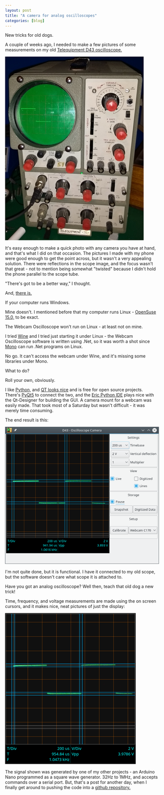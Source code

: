 ```yaml
---
layout: post
title: "A camera for analog oscilloscopes"
categories: [blog]
--- 
```


New tricks for old dogs.

A couple of weeks ago, I needed to make a few pictures of some measurements on my old [Telequipment D43 oscilloscope.](http://w140.com/tekwiki/wiki/Telequipment_D43)

![D43-Photo](/assets/D43.jpg)

It's easy enough to make a quick photo with any camera you have at hand, and that's what I did on that occasion.  The pictures I made with my phone were good enough to get the point across, but it wasn't a very appealing solution.  There were reflections in the scope image, and the focus wasn't that great - not to mention being somewhat "twisted" because I didn't hold the phone parallel to the scope tube.

"There's got to be a better way," I thought.

And, [there is.](http://www.fadstoobsessions.com/Downloads-Products/Webcam-Oscilloscope.php)

If your computer runs Windows. 

Mine doesn't.  I mentioned before that my computer runs Linux - [OpenSuse 15.0,](https://en.opensuse.org/Portal:15.0) to be exact.

The Webcam Oscilloscope won't run on Linux - at least not on mine.

I tried [Wine](https://www.winehq.org/) and I tried just starting it under Linux - the Webcam Oscilloscope software is written using .Net, so it was worth a shot since [Mono](https://www.mono-project.com/) can run .Net programs on Linux.

No go.  It can't access the webcam under Wine, and it's missing some libraries under Mono.

What to do?

Roll your own, obviously.

I like [Python,](https://www.python.org/) and [QT looks nice](https://www.qt.io/) and is free for open source projects.  There's [PyQt5](https://pypi.org/project/PyQt5/) to connect the two, and the [Eric Python IDE](https://eric-ide.python-projects.org/) plays nice with the Qt-Designer for building the GUI.  A camera mount for a webcam was easily made.  That took most of a Saturday but wasn't difficult - it was merely time consuming.

The end result is this:

![Screenshot of the D43 Camera](/assets/screenshot-D43Camera1.png)

I'm not quite done, but it is functional.  I have it connected to my old scope, but the software doesn't care what scope it is attached to.

Have you got an analog oscilloscope?  Well then, teach that old dog a new trick!

Time, frequency, and voltage measurements are made using the on screen cursors, and it makes nice, neat pictures of just the display:

![Camera output](/assets/testpattern.png)

The signal shown was generated by one of my other projects - an Arduino Nano programmed as a square wave generator.  32Hz to 1MHz, and accepts commands over a serial port.  But, that's a post for another day, when I finally get around to pushing the code into a [github repository.](https://github.com/JosephEoff)
